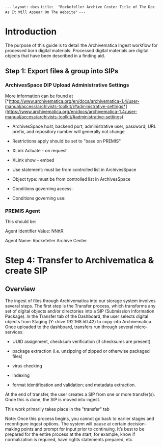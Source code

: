 `---` 
`layout: docs` 
`title:  "Rockefeller Archive Center Title of The Doc As It Will Appear On The Website"` 
`---`

# Introduction

The purpose of this guide is to detail the Archivematica Ingest workflow for processed born digital materials. Processed digital materials are digital objects that have been described in a finding aid.


## Step 1: Export files & group into SIPs


### ArchivesSpace DIP Upload Administrative Settings

More information can be found at
[*https://www.archivematica.org/en/docs/archivematica-1.4/user-manual/access/archivists-toolkit/\#administrative-settings*](https://www.archivematica.org/en/docs/archivematica-1.4/user-manual/access/archivists-toolkit/#administrative-settings)

-   ArchivesSpace host, backend port, administrative user, password, URL prefix, and repository number will generally not change

-   Restrictions apply should be set to "base on PREMIS"

-   XLink Actuate - on request

-   XLink show - embed

-   Use statement: must be from controlled list in ArchivesSpace

-   Object type: must be from controlled list in ArchivesSpace

-   Conditions governing access:

-   Conditions governing use:

### PREMIS Agent

This should be:

Agent Identifier Value: NNttR

Agent Name: Rockefeller Archive Center

Step 4: Transfer to Archivematica & create SIP
==============================================

Overview
--------

The ingest of files through Archivematica into our storage system involves several steps. The first step is the Transfer process, which transforms any set of digital objects and/or directories into a SIP
(Submission Information Package). In the Transfer tab of the Dashboard,
the user selects digital objects from Staging (Y: drive 192.168.50.42)
to copy into Archivematica. Once uploaded to the dashboard, transfers run through several micro-services:

-   UUID assignment, checksum verification (if checksums are present)

-   package extraction (i.e. unzipping of zipped or otherwise packaged files)

-   virus checking

-   indexing

-   format identification and validation; and metadata extraction.

At the end of transfer, the user creates a SIP from one or more transfer(s). Once this is done, the SIP is moved into ingest.

This work primarily takes place in the "transfer" tab

Note: Once this process begins, you cannot go back to earlier stages and reconfigure ingest options. The system will pause at certain decision-making points and prompt for input prior to continuing. It’s best to be prepared for the entire process at the start, for example,
know if normalization is required, have rights statements prepared, etc.

